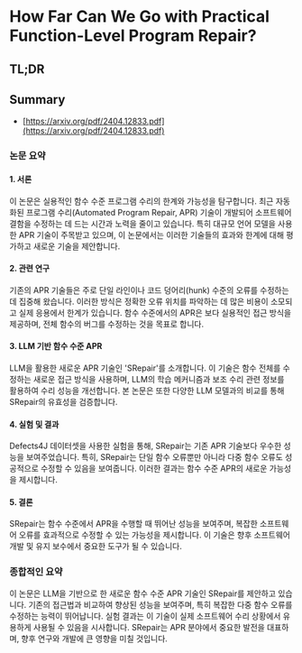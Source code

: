 # How Far Can We Go with Practical Function-Level Program Repair?
## TL;DR
## Summary
- [https://arxiv.org/pdf/2404.12833.pdf](https://arxiv.org/pdf/2404.12833.pdf)

### 논문 요약

#### 1. 서론
이 논문은 실용적인 함수 수준 프로그램 수리의 한계와 가능성을 탐구합니다. 최근 자동화된 프로그램 수리(Automated Program Repair, APR) 기술이 개발되어 소프트웨어 결함을 수정하는 데 드는 시간과 노력을 줄이고 있습니다. 특히 대규모 언어 모델을 사용한 APR 기술이 주목받고 있으며, 이 논문에서는 이러한 기술들의 효과와 한계에 대해 평가하고 새로운 기술을 제안합니다.

#### 2. 관련 연구
기존의 APR 기술들은 주로 단일 라인이나 코드 덩어리(hunk) 수준의 오류를 수정하는 데 집중해 왔습니다. 이러한 방식은 정확한 오류 위치를 파악하는 데 많은 비용이 소모되고 실제 응용에서 한계가 있습니다. 함수 수준에서의 APR은 보다 실용적인 접근 방식을 제공하며, 전체 함수의 버그를 수정하는 것을 목표로 합니다.

#### 3. LLM 기반 함수 수준 APR
LLM을 활용한 새로운 APR 기술인 'SRepair'를 소개합니다. 이 기술은 함수 전체를 수정하는 새로운 접근 방식을 사용하며, LLM의 학습 메커니즘과 보조 수리 관련 정보를 활용하여 수리 성능을 개선합니다. 본 논문은 또한 다양한 LLM 모델과의 비교를 통해 SRepair의 유효성을 검증합니다.

#### 4. 실험 및 결과
Defects4J 데이터셋을 사용한 실험을 통해, SRepair는 기존 APR 기술보다 우수한 성능을 보여주었습니다. 특히, SRepair는 단일 함수 오류뿐만 아니라 다중 함수 오류도 성공적으로 수정할 수 있음을 보여줍니다. 이러한 결과는 함수 수준 APR의 새로운 가능성을 제시합니다.

#### 5. 결론
SRepair는 함수 수준에서 APR을 수행할 때 뛰어난 성능을 보여주며, 복잡한 소프트웨어 오류를 효과적으로 수정할 수 있는 가능성을 제시합니다. 이 기술은 향후 소프트웨어 개발 및 유지 보수에서 중요한 도구가 될 수 있습니다.

### 종합적인 요약
이 논문은 LLM을 기반으로 한 새로운 함수 수준 APR 기술인 SRepair를 제안하고 있습니다. 기존의 접근법과 비교하여 향상된 성능을 보여주며, 특히 복잡한 다중 함수 오류를 수정하는 능력이 뛰어납니다. 실험 결과는 이 기술이 실제 소프트웨어 수리 상황에서 유용하게 사용될 수 있음을 시사합니다. SRepair는 APR 분야에서 중요한 발전을 대표하며, 향후 연구와 개발에 큰 영향을 미칠 것입니다.